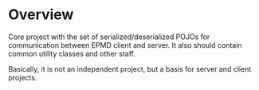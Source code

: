 # Overview

Core project with the set of serialized/deserialized POJOs for communication between EPMD client and server. It also should contain common utility classes and other staff.

Basically, it is not an independent project, but a basis for server and client projects.
